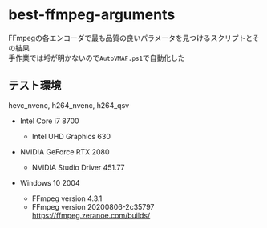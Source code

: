 # best-ffmpeg-arguments

FFmpegの各エンコーダで最も品質の良いパラメータを見つけるスクリプトとその結果  
手作業では埒が明かないので`AutoVMAF.ps1`で自動化した

## テスト環境

hevc_nvenc, h264_nvenc, h264_qsv

- Intel Core i7 8700
    - Intel UHD Graphics 630

- NVIDIA GeForce RTX 2080
    - NVIDIA Studio Driver 451.77

- Windows 10 2004
    - FFmpeg version 4.3.1
    - FFmpeg version 20200806-2c35797  
    https://ffmpeg.zeranoe.com/builds/

